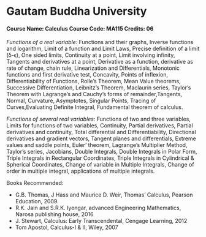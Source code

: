 # Gautam Buddha University


#### Course Name: Calculus                 Course Code: MA115							Credits: 06

*Functions of a real variable:* Functions and their graphs, Inverse functions and logarithm, Limit of a function and Limit Laws, Precise definition of a limit (δ-ϵ), One sided limits, Continuity at a point, Limit involving infinity, Tangents and derivatives at a point, Derivative as a function, derivative as rate of change, chain rule, Linearization and Differentials, Monotonic functions and first derivative test, Concavity, Points of inflexion, Differentiability of Functions, Rolle’s Theorem, Mean Value theorems, Successive Differentiation, Leibnitz’s Theorem, Maclaurin series, Taylor’s Theorem with Lagrange’s and Cauchy’s forms of remainder,Tangents, Normal, Curvature, Asymptotes, Singular Points, Tracing of Curves,Evaluating Definite Integral, Fundamental theorem of calculus.

*Functions of several real variables:* Functions of two and three variables, Limits for functions of two variables, Continuity, Partial derivatives, Partial derivatives and continuity, Total differential and Differentiability, Directional derivatives and gradient vectors, Tangent planes and differentials, Extreme values and saddle points, Euler’ theorem, Lagrange’s Multiplier Method, Taylor’s series, Jacobians, Double Integrals,  Double Integrals in Polar Form, Triple Integrals in Rectangular Coordinates, Triple Integrals in Cylindrical & Spherical Coordinates, Change of variable in  Multiple Integrals, Change of order in  multiple integral, applications of multiple integrals.

Books Recommended:
- G.B. Thomas, J Hass and Maurice D. Weir, Thomas’ Calculus, Pearson Education, 2009.
- R.K. Jain and S.R.K. Iyengar, advanced Engineering Mathematics, Narosa publishing house, 2016
- J. Stewart, Calculus: Early Transcendental, Cengage Learning, 2012
- Tom Apostol, Calculus-I & II, Wiley, 2007
